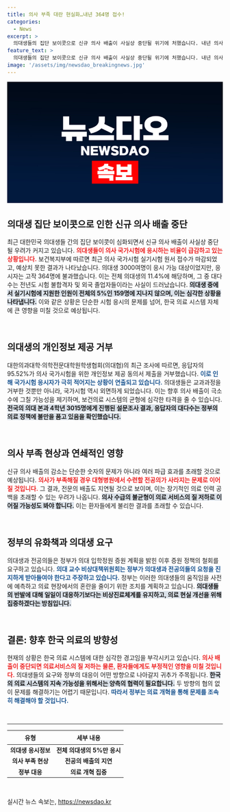 ```yaml
---
title: 의사 부족 대란 현실화…내년 364명 접수!
categories:
  - News
excerpt: >
  의대생들의 집단 보이콧으로 신규 의사 배출이 사실상 중단될 위기에 처했습니다. 내년 의사 국가시험 지원자가 전체의 10% 미만으로 급감하며, 의료 인력 부족 사태가 우려됩니다. 정부는 의료개혁에 집중할 방침이지만, 의대생들의 요구는 여전히 쟁점으로 남아 있습니다.
feature_text: >
  의대생들의 집단 보이콧으로 신규 의사 배출이 사실상 중단될 위기에 처했습니다. 내년 의사 국가시험 지원자가 전체의 10% 미만으로 급감하며, 의료 인력 부족 사태가 우려됩니다. 정부는 의료개혁에 집중할 방침이지만, 의대생들의 요구는 여전히 쟁점으로 남아 있습니다.
image: '/assets/img/newsdao_breakingnews.jpg'
---
```


<p><img src="/assets/img/newsdao_breakingnews.jpg" alt="bookingtag 속보" /></p>

<h2 data-ke-size="size26">의대생 집단 보이콧으로 인한 신규 의사 배출 중단</h2>

<p data-ke-size="size16">최근 대한민국 의대생들 간의 집단 보이콧이 심화되면서 신규 의사 배출이 사실상 중단될 우려가 커지고 있습니다. <b><span style="color: #ee2323;">의대생들이 의사 국가시험에 응시하는 비율이 급감하고 있는 상황입니다.</span></b> 보건복지부에 따르면 최근 의사 국가시험 실기시험 원서 접수가 마감되었고, 예상치 못한 결과가 나타났습니다. 의대생 3000여명이 응시 가능 대상이었지만, 응시자는 고작 364명에 불과했습니다. 이는 전체 의대생의 11.4%에 해당하며, 그 중 대다수는 전년도 시험 불합격자 및 외국 졸업자들이라는 사실이 드러났습니다. <b><span style="background-color: #21538527;">의대생 중에서 실기시험에 지원한 인원이 전체의 5%인 159명에 지나지 않으며, 이는 심각한 상황을 나타냅니다.</span></b> 이와 같은 상황은 단순한 시험 응시의 문제를 넘어, 한국 의료 시스템 자체에 큰 영향을 미칠 것으로 예상됩니다.</p>

<p data-ke-size="size16">&nbsp;</p>

<h2 data-ke-size="size26">의대생의 개인정보 제공 거부</h2>

<p data-ke-size="size16">대한의과대학·의학전문대학원학생협회(의대협)의 최근 조사에 따르면, 응답자의 95.52%가 의사 국가시험을 위한 개인정보 제공 동의서 제출을 거부했습니다. <b><span style="color: #1a5490;">이로 인해 국가시험 응시자가 극히 적어지는 상황이 연출되고 있습니다.</span></b>  의대생들은 교과과정을 거부한 것뿐만 아니라, 국가시험 역시 외면하게 되었습니다. 이는 향후 의사 배출이 극소수에 그칠 가능성을 제기하며, 보건의료 시스템의 균형에 심각한 타격을 줄 수 있습니다. <b><span style="background-color: #21538527;">전국의 의대 본과 4학년 3015명에게 진행된 설문조사 결과, 응답자의 대다수는 정부의 의료 정책에 불만을 품고 있음을 확인했습니다.</span></b></p>

<p data-ke-size="size16">&nbsp;</p>

<h2 data-ke-size="size26">의사 부족 현상과 연쇄적인 영향</h2>

<p data-ke-size="size16">신규 의사 배출의 감소는 단순한 숫자의 문제가 아니라 여러 파급 효과를 초래할 것으로 예상됩니다. <b><span style="color: #ee2323;">의사가 부족해질 경우 대형병원에서 수련할 전공의가 사라지는 문제로 이어질 것입니다.</span></b> 그 결과, 전문의 배출도 지연될 것으로 보이며, 이는 장기적인 의료 인력 공백을 초래할 수 있는 우려가 나옵니다. <b><span style="background-color: #21538527;">의사 수급의 불균형이 의료 서비스의 질 저하로 이어질 가능성도 봐야 합니다.</span></b> 이는 환자들에게 불리한 결과를 초래할 수 있습니다.</p>

<p data-ke-size="size16">&nbsp;</p>

<h2 data-ke-size="size26">정부의 유화책과 의대생 요구</h2>

<p data-ke-size="size16">의대생과 전공의들은 정부가 의대 입학정원 증원 계획을 밝힌 이후 증원 정책의 철회를 요구하고 있습니다. <b><span style="color: #1a5490;">의대 교수 비상대책위원회는 정부가 의대생과 전공의들의 요청을 진지하게 받아들여야 한다고 주장하고 있습니다.</span></b> 정부는 이러한 의대생들의 움직임을 사전에 예측하고 의료 현장에서의 혼란을 줄이기 위한 조치를 계획하고 있습니다. <b><span style="background-color: #21538527;">의대생들의 반발에 대해 일일이 대응하기보다는 비상진료체계를 유지하고, 의료 현실 개선을 위해 집중하겠다는 방침입니다.</span></b></p>

<p data-ke-size="size16">&nbsp;</p>

<h2 data-ke-size="size26">결론: 향후 한국 의료의 방향성</h2>

<p data-ke-size="size16">현재의 상황은 한국 의료 시스템에 대한 심각한 경고임을 부각시키고 있습니다. <b><span style="color: #ee2323;">의사 배출이 중단되면 의료서비스의 질 저하는 물론, 환자들에게도 부정적인 영향을 미칠 것입니다.</span></b> 의대생들의 요구와 정부의 대응이 어떤 방향으로 나아갈지 귀추가 주목됩니다. <b><span style="background-color: #21538527;">한국의 의료 시스템의 지속 가능성을 위해서는 양측의 협력이 필요합니다.</span></b> 두 방향의 협의 없이 문제를 해결하기는 어렵기 때문입니다. <b><span style="color: #1a5490;">따라서 정부는 의료 개혁을 통해 문제를 조속히 해결해야 할 것입니다.</span></b></p>

<p data-ke-size="size16">&nbsp;</p>

<hr>

<table style="width: 100%;">
    <thead>
        <tr>
            <th style="text-align: center; height: 25px;"><b>유형</b></th>
            <th style="text-align: center; height: 25px;"><b>세부 내용</b></th>
        </tr>
    </thead>
    <tbody>
        <tr>
            <td style="text-align: center; height: 17px;"><b>의대생 응시정보</b></td>
            <td style="text-align: center; height: 17px;"><b>전체 의대생의 5%만 응시</b></td>
        </tr>
        <tr>
            <td style="text-align: center; height: 17px;"><b>의사 부족 현상</b></td>
            <td style="text-align: center; height: 17px;"><b>전공의 배출의 지연</b></td>
        </tr>
        <tr>
            <td style="text-align: center; height: 17px;"><b>정부 대응</b></td>
            <td style="text-align: center; height: 17px;"><b>의료 개혁 집중</b></td>
        </tr>
    </tbody>
</table>

<p data-ke-size="size16">&nbsp;</p>
실시간 뉴스 속보는, <a href="https://newsdao.kr" rel="dofollow">https://newsdao.kr</a>



